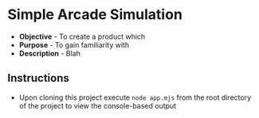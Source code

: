 # Simple Arcade Simulation
* **Objective** - To create a product which
* **Purpose** - To gain familiarity with
* **Description** - Blah


## Instructions
* Upon cloning this project execute `node app.mjs` from the root directory of the project to view the console-based output